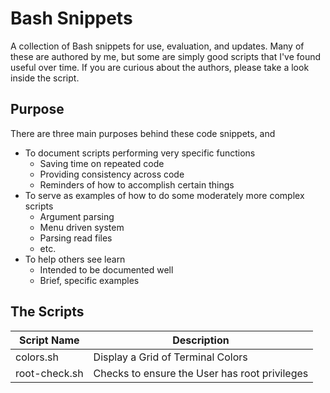 # Bash Snippets
A collection of Bash snippets for use, evaluation, and updates.  Many of these are authored by me, but some are simply good scripts that I've found useful over time.  If you are curious about the authors, please take a look inside the script.
## Purpose
There are three main purposes behind these code snippets, and 
* To document scripts performing very specific functions
  * Saving time on repeated code
  * Providing consistency across code
  * Reminders of how to accomplish certain things
* To serve as examples of how to do some moderately more complex scripts
  * Argument parsing
  * Menu driven system
  * Parsing read files
  * etc.
* To help others see learn
  * Intended to be documented well
  * Brief, specific examples
## The Scripts
| Script Name | Description |
| --- | --- |
| colors.sh | Display a Grid of Terminal Colors |
| root-check.sh | Checks to ensure the User has root privileges |

